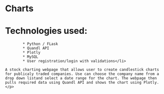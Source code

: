 # Charts

# Technologies used:
			* Python / FLask
			* Quandl API
			* Plotly
			* MySQL
			* User registration/login with validations</li>

	A stock charting webpage that allows user to create candlestick charts for publicaly traded companies. Use can choose the company name from a drop down listand select a date range for the chart. The webpage then pulls required data using Quandl API and shows the chart using Plotly.</p>
	